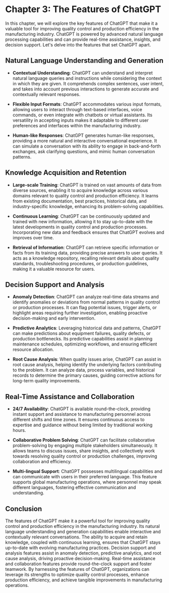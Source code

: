 Chapter 3: The Features of ChatGPT
==================================

In this chapter, we will explore the key features of ChatGPT that make it a valuable tool for improving quality control and production efficiency in the manufacturing industry. ChatGPT is powered by advanced natural language processing capabilities and can provide real-time assistance, insights, and decision support. Let's delve into the features that set ChatGPT apart.

Natural Language Understanding and Generation
---------------------------------------------

* **Contextual Understanding**: ChatGPT can understand and interpret natural language queries and instructions while considering the context in which they are given. It comprehends complex sentences, user intent, and takes into account previous interactions to generate accurate and contextually relevant responses.

* **Flexible Input Formats**: ChatGPT accommodates various input formats, allowing users to interact through text-based interfaces, voice commands, or even integrate with chatbots or virtual assistants. Its versatility in accepting inputs makes it adaptable to different user preferences and interfaces within the manufacturing industry.

* **Human-like Responses**: ChatGPT generates human-like responses, providing a more natural and interactive conversational experience. It can simulate a conversation with its ability to engage in back-and-forth exchanges, ask clarifying questions, and mimic human conversation patterns.

Knowledge Acquisition and Retention
-----------------------------------

* **Large-scale Training**: ChatGPT is trained on vast amounts of data from diverse sources, enabling it to acquire knowledge across various domains relevant to quality control and production efficiency. It learns from existing documentation, best practices, historical data, and industry-specific knowledge, enhancing its problem-solving capabilities.

* **Continuous Learning**: ChatGPT can be continuously updated and trained with new information, allowing it to stay up-to-date with the latest developments in quality control and production processes. Incorporating new data and feedback ensures that ChatGPT evolves and improves over time.

* **Retrieval of Information**: ChatGPT can retrieve specific information or facts from its training data, providing precise answers to user queries. It acts as a knowledge repository, recalling relevant details about quality standards, troubleshooting procedures, or production guidelines, making it a valuable resource for users.

Decision Support and Analysis
-----------------------------

* **Anomaly Detection**: ChatGPT can analyze real-time data streams and identify anomalies or deviations from normal patterns in quality control or production processes. It can flag potential issues, trigger alerts, or highlight areas requiring further investigation, enabling proactive decision-making and early intervention.

* **Predictive Analytics**: Leveraging historical data and patterns, ChatGPT can make predictions about equipment failures, quality defects, or production bottlenecks. Its predictive capabilities assist in planning maintenance schedules, optimizing workflows, and ensuring efficient resource allocation.

* **Root Cause Analysis**: When quality issues arise, ChatGPT can assist in root cause analysis, helping identify the underlying factors contributing to the problem. It can analyze data, process variables, and historical records to determine the primary causes, guiding corrective actions for long-term quality improvements.

Real-Time Assistance and Collaboration
--------------------------------------

* **24/7 Availability**: ChatGPT is available round-the-clock, providing instant support and assistance to manufacturing personnel across different shifts and time zones. It ensures continuous access to expertise and guidance without being limited by traditional working hours.

* **Collaborative Problem Solving**: ChatGPT can facilitate collaborative problem-solving by engaging multiple stakeholders simultaneously. It allows teams to discuss issues, share insights, and collectively work towards resolving quality control or production challenges, improving collaboration and efficiency.

* **Multi-lingual Support**: ChatGPT possesses multilingual capabilities and can communicate with users in their preferred language. This feature supports global manufacturing operations, where personnel may speak different languages, fostering effective communication and understanding.

Conclusion
----------

The features of ChatGPT make it a powerful tool for improving quality control and production efficiency in the manufacturing industry. Its natural language understanding and generation capabilities enable interactive and contextually relevant conversations. The ability to acquire and retain knowledge, coupled with continuous learning, ensures that ChatGPT stays up-to-date with evolving manufacturing practices. Decision support and analysis features assist in anomaly detection, predictive analytics, and root cause analysis, driving proactive decision-making. Real-time assistance and collaboration features provide round-the-clock support and foster teamwork. By harnessing the features of ChatGPT, organizations can leverage its strengths to optimize quality control processes, enhance production efficiency, and achieve tangible improvements in manufacturing operations.
